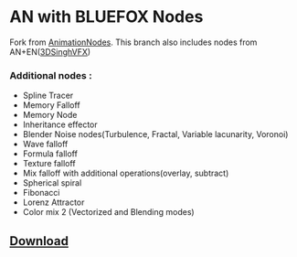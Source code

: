 # AN with BLUEFOX Nodes

Fork from [AnimationNodes](https://github.com/JacquesLucke/animation_nodes). This branch also includes nodes from AN+EN([3DSinghVFX](https://github.com/3DSinghVFX/animation_nodes/tree/extranodes))

### Additional nodes :
* Spline Tracer 
* Memory Falloff 
* Memory Node 
* Inheritance effector
* Blender Noise nodes(Turbulence, Fractal, Variable lacunarity, Voronoi)
* Wave falloff
* Formula falloff 
* Texture falloff 
* Mix falloff with additional operations(overlay, subtract) 
* Spherical spiral
* Fibonacci
* Lorenz Attractor
* Color mix 2 (Vectorized and Blending modes) 
## [Download](https://drive.google.com/open?id=1W3nhSxcgqWLsaAhHbjspZwGDyxtMuqRX)
